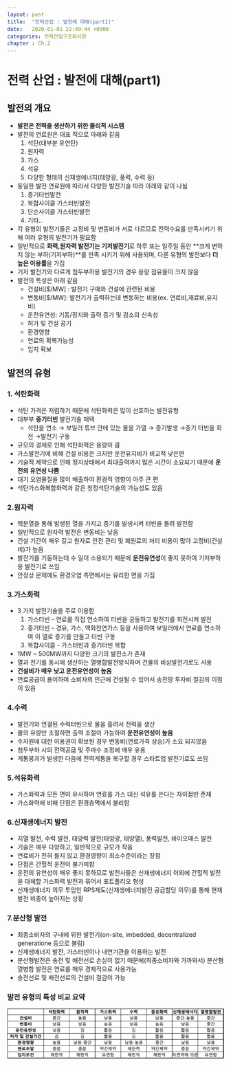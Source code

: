 ```yaml
---
layout: post
title:  "전력산업 : 발전에 대해(part1)"
date:   2020-01-01 22:49:44 +0900
categories: 전력산업구조와시장
chapter : Ch.2
---
```


# 전력 산업 : 발전에 대해(part1)

## 발전의 개요

- **발전은 전력을 생산하기 위한 물리적 시스템**
- 발전의 연료원은 대표 적으로 아래와 같음
    1. 석탄(대부분 유연탄)
    2. 원자력
    3. 가스
    4. 석유
    5. 다양한 형태의 신재생에너지(태양광, 풍력, 수력 등)
- 동일한 발전 연료원에 따라서 다양한 발전기술 따라 아래와 같이 나뉨
    1. 증기터빈발전
    2. 복합사이클 가스터빈발전
    3. 단순사이클 가스터빈발전
    4. 기타..
- 각 유형의 발전기들은 고정비 및 변동비가 서로 다르므로 전력수요를 만족시키기 위해 여러 유형의 발전기가 필요함
- 일반적으로 **화력,원자력 발전기는 기저발전기**로 하루 또는 일주일 동안 **크게 변하지 않는 부하(기저부하)**를 만족 시키기 위해 사용되며, 다른 유형의 발전보다 **더 높은 이용률**을 가짐
- 기저 발전기와 다르게 첨두부하용 발전기의 경우 용량 점유율이 크지 않음
- 발전의 특성은 아래 같음
    - 건설비[$/MW] : 발전기 구매와 건설에 관련된 비용
    - 변동비[$/MW]: 발전기가 출력하는데 변동하는 비용(ex. 연료비,재료비,유지비)
    - 운전유연성: 기동/정지와 출력 증가 및 감소의 신속성
    - 허가 및 건설 공기
    - 환경영향
    - 연료의 확복가능성
    - 입지 확보

## 발전의 유형

### 1. 석탄화력

- 석탄 가격은 저렴하기 때문에 석탄화력은 많이 선호하는 발전유형
- 대부부 **증기터빈** 발전기술 채택
    - 석탄을 연소 → 보일러 튜브 안에 있는 물을 가열 → 증기발생 →증기 터빈을 회전 →발전기 구동
- 규모의 경제로 인해 석탄화력은 용량이 큼
- 가스발전기에 비해 건설 비용은 크지만 운전유지비가 비교적 낮은편
- 기술적 제약으로 인해 정지상태에서 최대출력까지 많은 시간이 소요되기 때문에 **운전의 유연성 나쁨**
- 대기 오염물질을 많이 배출하여 환경적 영향이 아주 큰 편
- 석탄가스화복합화력과 같은 청정석탄기술의 가능성도 있음

### 2.원자력

- 핵분열을 통해 발생된 열을 가지고 증기를 발생시켜 터빈을 돌려 발전함
- 일반적으로 원자력 발전은 변동비는 낮음
- 건설 기간이 매우 길고 원자로  안전 관리 및 폐원료의 처리 비용이 많아 고정비(건설비)가 높음
- 발전기를 기동하는데 수 일이 소용되기 때문에 **운전유연성**이 좋지 못하여 기저부하용 발전기로 쓰임
- 안정상 문제에도 환경오염 측면에서는 유리한 면을 가짐

### 3.가스화력

- 3 가지 발전기술을 주로 이용함
    1. 가스터빈 - 연료를 직접 연소하여 터빈을 궁동하고 발전기를 회전시켜 발전
    2. 증기터빈 - 경유, 가스, 액화천연가스 등을 사용하여 보일러에서 연료를 연소하여 이 열로 증기를 만들고 터빈 구동
    3. 복합사이클 - 가스터빈과 증기터빈 복합
- 1MW ~ 500MW까지 다양한 크기의 발전소가 존재
- 열과 전기를 동시에 생산하는 열병합발전방식하며 건물의 비상발전기로도 사용
- **건설비가 매우 낮고 운전유연성이 높음**
- 연료공급이 용이하여 소비자의 인근에 건설될 수 있어서 송전망 투자비 절감의 이점이 있음

### 4.수력

- 발전기와 연결된 수력터빈으로 물을 흘려서 전력을 생산
- 물의 유량만 조절하면 출력 조절이 가능하여 **운전유연성이 높음**
- 수자원에 대한 이용권이 확보된 경우 변동비(연료가격 상승)가 소요 되지않음
- 첨두부하 시의 전력공급 및 주파수 조정에 매우 유용
- 계통붕괴가 발생한 다음에 전력계통을 복구할 경우 스타트업 발전기로도 쓰임

### 5.석유화력

- 가스화력과 모든 면이 유사하며 연료를 가스 대신 석유를 쓴다는 차이점만 존재
- 가스화력에 비해 단점은 환경층멱에서 불리함

### 6.신재생에너지 발전

- 지열 발전, 수력 발전, 태양력 발전(태양광, 태양열), 풍력발전, 바이오매스 발전
- 기술은 매우 다양하고, 일반적으로 규모가 작음
- 연료비가 전혀 들지 않고 환경영향이 최소수준이라는 장점
- 단점은 간헐적 운전이 불가피함
- 운전의 유연성이 매우 좋지 못하므로 발전사들은 신재생에너지 이외에 간헐적 발전을 대체할 가스화력 발전과 묶어서 포트폴리오 형성
- 신재생에너지 의무 투입인 RPS제도(신재생에너지발전 공급할당 의무)를 통해 현재 발전 비중이 높아지는 상황

### 7.분산형 발전

- 최종소비자의 구내에 위한 발전기(on-site, imbedded, decentralized generatione 등으로 불림)
- 신재생에너지 발전, 가스터빈이나 내연기관을 이용하는 발전
- 분산형발전은 송전 및 배전선로 손실이 없기 때문에(최종소비자와 가까와서) 분산형 열병합 발전은 연료를 매우 경제적으로 사용가능
- 송전선로 및 배전선로의 건설비 절감이 가능

### 발전 유형의 특성 비교 요약

![part1/Untitled.png](/img/gen_ft_summary.png)
